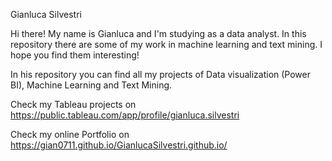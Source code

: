 Gianluca Silvestri


Hi there! My name is Gianluca and I'm studying as a data analyst. In this repository there are some of my work in machine learning and text mining.
I hope you find them interesting!

In his repository you can find all my projects of Data visualization (Power BI), Machine Learning and Text Mining.

Check my Tableau projects on https://public.tableau.com/app/profile/gianluca.silvestri

Check my online Portfolio on https://gian0711.github.io/GianlucaSilvestri.github.io/


